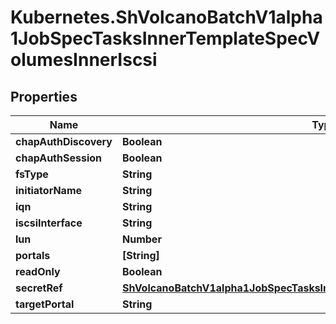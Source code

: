 # Kubernetes.ShVolcanoBatchV1alpha1JobSpecTasksInnerTemplateSpecVolumesInnerIscsi

## Properties

Name | Type | Description | Notes
------------ | ------------- | ------------- | -------------
**chapAuthDiscovery** | **Boolean** |  | [optional] 
**chapAuthSession** | **Boolean** |  | [optional] 
**fsType** | **String** |  | [optional] 
**initiatorName** | **String** |  | [optional] 
**iqn** | **String** |  | 
**iscsiInterface** | **String** |  | [optional] 
**lun** | **Number** |  | 
**portals** | **[String]** |  | [optional] 
**readOnly** | **Boolean** |  | [optional] 
**secretRef** | [**ShVolcanoBatchV1alpha1JobSpecTasksInnerTemplateSpecImagePullSecretsInner**](ShVolcanoBatchV1alpha1JobSpecTasksInnerTemplateSpecImagePullSecretsInner.md) |  | [optional] 
**targetPortal** | **String** |  | 


